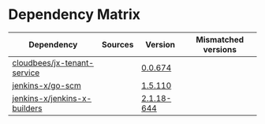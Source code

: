 # Dependency Matrix

Dependency | Sources | Version | Mismatched versions
---------- | ------- | ------- | -------------------
[cloudbees/jx-tenant-service](https://github.com/cloudbees/jx-tenant-service) |  | [0.0.674](https://github.com/cloudbees/jx-tenant-service/releases/tag/v0.0.674) | 
[jenkins-x/go-scm](https://github.com/jenkins-x/go-scm) |  | [1.5.110]() | 
[jenkins-x/jenkins-x-builders](https://github.com/jenkins-x/jenkins-x-builders) |  | [2.1.18-644]() | 
